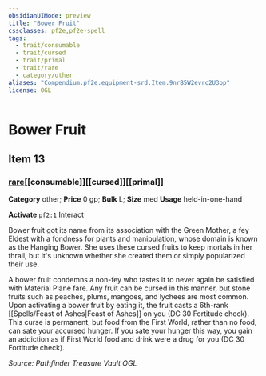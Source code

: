 ```yaml
---
obsidianUIMode: preview
title: "Bower Fruit"
cssclasses: pf2e,pf2e-spell
tags:
  - trait/consumable
  - trait/cursed
  - trait/primal
  - trait/rare
  - category/other
aliases: "Compendium.pf2e.equipment-srd.Item.9nrB5W2evrc2U3op"
license: OGL
---
```

# Bower Fruit
## Item 13
### [rare](rare "Rare Rarity Trait")[[consumable]][[cursed]][[primal]]

**Category** other; 
**Price** 0 gp; 
**Bulk** L; **Size** med
**Usage** held-in-one-hand

**Activate** `pf2:1` Interact

Bower fruit got its name from its association with the Green Mother, a fey Eldest with a fondness for plants and manipulation, whose domain is known as the Hanging Bower. She uses these cursed fruits to keep mortals in her thrall, but it's unknown whether she created them or simply popularized their use.

A bower fruit condemns a non-fey who tastes it to never again be satisfied with Material Plane fare. Any fruit can be cursed in this manner, but stone fruits such as peaches, plums, mangoes, and lychees are most common. Upon activating a bower fruit by eating it, the fruit casts a 6th-rank [[Spells/Feast of Ashes|Feast of Ashes]] on you (DC 30 Fortitude check). This curse is permanent, but food from the First World, rather than no food, can sate your accursed hunger. If you sate your hunger this way, you gain an addiction as if First World food and drink were a drug for you (DC 30 Fortitude check).

*Source: Pathfinder Treasure Vault*
*OGL*